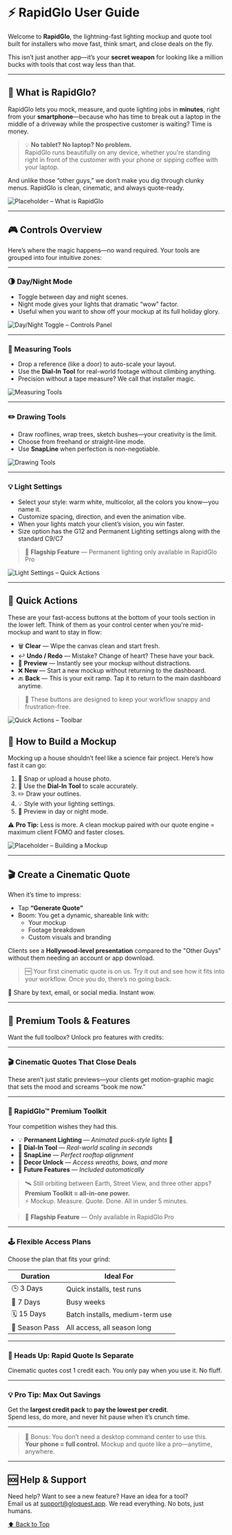 # ⚡️ RapidGlo User Guide <a name="top"></a>

Welcome to **RapidGlo**, the lightning-fast lighting mockup and quote tool built for installers who move fast, think smart, and close deals on the fly.

This isn’t just another app—it’s your **secret weapon** for looking like a million bucks with tools that cost way less than that.

---

## 🧠 What is RapidGlo? <a name="what-is-rapidglo"></a>

RapidGlo lets you mock, measure, and quote lighting jobs in **minutes**, right from your **smartphone**—because who has time to break out a laptop in the middle of a driveway while the prospective customer is waiting? Time is money.

> 💡 **No tablet? No laptop? No problem.**  
> RapidGlo runs beautifully on any device, whether you're standing right in front of the customer with your phone or sipping coffee with your laptop.

And unlike those “other guys,” we don’t make you dig through clunky menus. RapidGlo is clean, cinematic, and always quote-ready.

![Placeholder – What is RapidGlo](../../assets/images/rapidglo/what-is-rapidglo.png)

---

## 🎮 Controls Overview <a name="controls-overview"></a>

Here’s where the magic happens—no wand required. Your tools are grouped into four intuitive zones:

---

### 🌗 Day/Night Mode

- Toggle between day and night scenes.
- Night mode gives your lights that dramatic “wow” factor.
- Useful when you want to show off your mockup at its full holiday glory.

![Day/Night Toggle – Controls Panel](../../assets/images/rapidglo/day-night-toggle.png)

---

### 📏 Measuring Tools

- Drop a reference (like a door) to auto-scale your layout.
- Use the **Dial-In Tool** for real-world footage without climbing anything.
- Precision without a tape measure? We call that installer magic.

![Measuring Tools](../../assets/images/rapidglo/measuring-tools.png)

---

### ✏️ Drawing Tools

- Draw rooflines, wrap trees, sketch bushes—your creativity is the limit.
- Choose from freehand or straight-line mode.
- Use **SnapLine** when perfection is non-negotiable.

![Drawing Tools](../../assets/images/rapidglo/drawing-tools.png)

---

### 💡 Light Settings

- Select your style: warm white, multicolor, all the colors you know—you name it.
- Customize spacing, direction, and even the animation vibe.
- When your lights match your client’s vision, you win faster.
- Size option has the G12 and Permanent Lighting settings along with the standard C9/C7

> 🏅 **Flagship Feature** — Permanent lighting only available in RapidGlo Pro

![Light Settings – Quick Actions](../../assets/images/rapidglo/lights-settings.png)

---

## 🎯 Quick Actions <a name="quick-actions"></a>

These are your fast-access buttons at the bottom of your tools section in the lower left. Think of them as your control center when you're mid-mockup and want to stay in flow:

- 🗑️ **Clear** — Wipe the canvas clean and start fresh.
- ↩️ **Undo / Redo** — Mistake? Change of heart? These have your back.
- 👀 **Preview** — Instantly see your mockup without distractions.
- ❌ **New** — Start a new mockup without returning to the dashboard.
- 🔙 **Back** — This is your exit ramp. Tap it to return to the main dashboard anytime.

> 🔁 These buttons are designed to keep your workflow snappy and frustration-free.

![Quick Actions – Toolbar](../../assets/images/rapidglo/controls-section.png)

## 🧰 How to Build a Mockup <a name="making-a-mockup"></a>

Mocking up a house shouldn’t feel like a science fair project. Here’s how fast it can go:

1. 📸 Snap or upload a house photo.
2. 🧠 Use the **Dial-In Tool** to scale accurately.
3. ✏️ Draw your outlines.
4. 💡 Style with your lighting settings.
5. 🌙 Preview in day or night mode.

⚠️ **Pro Tip:** Less is more. A clean mockup paired with our quote engine = maximum client FOMO and faster closes.

![Placeholder – Building a Mockup](../../assets/images/rapidglo/mockup-process.png)

---

## 🎬 Create a Cinematic Quote <a name="generating-quote"></a>

When it’s time to impress:

- Tap **“Generate Quote”**
- Boom: You get a dynamic, shareable link with:
  - Your mockup
  - Footage breakdown
  - Custom visuals and branding

Clients see a **Hollywood-level presentation** compared to the "Other Guys" without them needing an account or app download.

> 🆓 Your first cinematic quote is on us.
> Try it out and see how it fits into your workflow. Once you do, there’s no going back.

🔗 Share by text, email, or social media. Instant wow.

---

## 💎 Premium Tools & Features <a name="premium-features"></a>

Want the full toolbox? Unlock pro features with credits:

---

### 🎬 Cinematic Quotes That Close Deals

These aren’t just static previews—your clients get motion-graphic magic that sets the mood and screams “book me now.”

---

### 🧰 RapidGlo™ Premium Toolkit

Your competition wishes they had this.

- 💡 **Permanent Lighting** — _Animated puck-style lights_ 🏅
- 📐 **Dial-In Tool** — _Real-world scaling in seconds_
- 🧲 **SnapLine** — _Perfect rooftop alignment_
- 🎀 **Decor Unlock** — _Access wreaths, bows, and more_
- 🔮 **Future Features** — _Included automatically_

> 🛰️ Still orbiting between Earth, Street View, and three other apps?  
> **Premium Toolkit = all-in-one power.**  
> ⚡ Mockup. Measure. Quote. Done. All in under 5 minutes.

> 🏅 **Flagship Feature** — Only available in RapidGlo Pro

---

### 🕹️ Flexible Access Plans

Choose the plan that fits your grind:

| Duration       | Ideal For                       |
| -------------- | ------------------------------- |
| 🕒 3 Days      | Quick installs, test runs       |
| 📆 7 Days      | Busy weeks                      |
| 🗓️ 15 Days     | Batch installs, medium-term use |
| 🌟 Season Pass | All access, all season long     |

---

### 🚧 Heads Up: Rapid Quote Is Separate

Cinematic quotes cost 1 credit each. You only pay when you use it. No fluff.

---

### 💡 Pro Tip: Max Out Savings

Get the **largest credit pack** to **pay the lowest per credit**.  
Spend less, do more, and never hit pause when it’s crunch time.

---

> 🤳 Bonus: You don’t need a desktop command center to use this.  
> **Your phone = full control.** Mockup and quote like a pro—anytime, anywhere.

---

## 🆘 Help & Support

Need help? Want to see a new feature? Have an idea for a tool?  
Email us at [support@gloquest.app](mailto:support@gloquest.app). We read everything. No bots, just humans.

[⬆️ Back to Top](#top)
